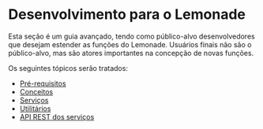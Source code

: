 # Desenvolvimento para o Lemonade

Esta seção é um guia avançado, tendo como público-alvo desenvolvedores que 
desejam estender as funções do Lemonade. Usuários finais não são o público-alvo, 
mas são atores importantes na concepção de novas funções. 

Os seguintes tópicos serão tratados:

- [Pré-requisitos](./requirements.md)
- [Conceitos](./concepts.md)
- [Serviços](./services.md)
- [Utilitários](./utilities.md)
- [API REST dos serviços](./api-rest.md)


